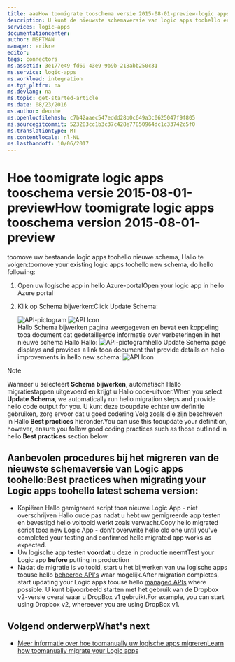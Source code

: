 ```yaml
---
title: aaaHow toomigrate tooschema versie 2015-08-01-preview-logic apps | Microsoft Docs
description: U kunt de nieuwste schemaversie van logic apps toohello eenvoudig migreren. Volg deze stappen.
services: logic-apps
documentationcenter: 
author: MSFTMAN
manager: erikre
editor: 
tags: connectors
ms.assetid: 3e177e49-fd69-43e9-9b9b-218abb250c31
ms.service: logic-apps
ms.workload: integration
ms.tgt_pltfrm: na
ms.devlang: na
ms.topic: get-started-article
ms.date: 08/23/2016
ms.author: deonhe
ms.openlocfilehash: c7b42aaec547eddd28b0c649a3c0625047f9f805
ms.sourcegitcommit: 523283cc1b3c37c428e77850964dc1c33742c5f0
ms.translationtype: MT
ms.contentlocale: nl-NL
ms.lasthandoff: 10/06/2017
---
```

# <a name="how-toomigrate-logic-apps-tooschema-version-2015-08-01-preview"></a><span data-ttu-id="98bdc-104">Hoe toomigrate logic apps tooschema versie 2015-08-01-preview</span><span class="sxs-lookup"><span data-stu-id="98bdc-104">How toomigrate logic apps tooschema version 2015-08-01-preview</span></span>
<span data-ttu-id="98bdc-105">toomove uw bestaande logic apps toohello nieuwe schema, Hallo te volgen:</span><span class="sxs-lookup"><span data-stu-id="98bdc-105">toomove your existing logic apps toohello new schema, do hello following:</span></span>  

1. <span data-ttu-id="98bdc-106">Open uw logische app in hello Azure-portal</span><span class="sxs-lookup"><span data-stu-id="98bdc-106">Open your logic app in hello Azure portal</span></span>  
2. <span data-ttu-id="98bdc-107">Klik op Schema bijwerken:</span><span class="sxs-lookup"><span data-stu-id="98bdc-107">Click Update Schema:</span></span>
   
   <span data-ttu-id="98bdc-108">![API-pictogram][step1] </span><span class="sxs-lookup"><span data-stu-id="98bdc-108">![API Icon][step1] </span></span>  
   <span data-ttu-id="98bdc-109">Hallo Schema bijwerken pagina weergegeven en bevat een koppeling tooa document dat gedetailleerde informatie over verbeteringen in het nieuwe schema Hallo Hallo: ![API-pictogram][step2]</span><span class="sxs-lookup"><span data-stu-id="98bdc-109">hello Update Schema page displays and provides a link tooa document that provide details on hello improvements in hello new schema: ![API Icon][step2]</span></span>

> [!NOTE]
> <span data-ttu-id="98bdc-110">Wanneer u selecteert **Schema bijwerken**, automatisch Hallo migratiestappen uitgevoerd en krijgt u Hallo code-uitvoer.</span><span class="sxs-lookup"><span data-stu-id="98bdc-110">When you select **Update Schema**, we automatically run hello migration steps and provide hello code output for you.</span></span> <span data-ttu-id="98bdc-111">U kunt deze tooupdate echter uw definitie gebruiken, zorg ervoor dat u goed codering Volg zoals die zijn beschreven in Hallo **Best practices** hieronder.</span><span class="sxs-lookup"><span data-stu-id="98bdc-111">You can use this tooupdate your definition, however, ensure you follow good coding practices such as those outlined in hello **Best practices** section below.</span></span>
> 
> 

## <a name="best-practices-when-migrating-your-logic-apps-toohello-latest-schema-version"></a><span data-ttu-id="98bdc-112">Aanbevolen procedures bij het migreren van de nieuwste schemaversie van Logic apps toohello:</span><span class="sxs-lookup"><span data-stu-id="98bdc-112">Best practices when migrating your Logic apps toohello latest schema version:</span></span>
* <span data-ttu-id="98bdc-113">Kopiëren Hallo gemigreerd script tooa nieuwe Logic App - niet overschrijven Hallo oude pas nadat u hebt uw gemigreerde app testen en bevestigd hello voltooid werkt zoals verwacht.</span><span class="sxs-lookup"><span data-stu-id="98bdc-113">Copy hello migrated script tooa new Logic App - don't overwrite hello old one until you've completed your testing and confirmed hello migrated app works as expected.</span></span>
* <span data-ttu-id="98bdc-114">Uw logische app testen **voordat** u deze in productie neemt</span><span class="sxs-lookup"><span data-stu-id="98bdc-114">Test your Logic app **before** putting in production</span></span>
* <span data-ttu-id="98bdc-115">Nadat de migratie is voltooid, start u het bijwerken van uw logische apps toouse hello [beheerde API's](apis-list.md) waar mogelijk.</span><span class="sxs-lookup"><span data-stu-id="98bdc-115">After migration completes, start updating your Logic apps toouse hello [managed APIs](apis-list.md) where possible.</span></span> <span data-ttu-id="98bdc-116">U kunt bijvoorbeeld starten met het gebruik van de Dropbox v2-versie overal waar u DropBox v1 gebruikt.</span><span class="sxs-lookup"><span data-stu-id="98bdc-116">For example, you can start using Dropbox v2, whereever you are using DropBox v1.</span></span>

## <a name="whats-next"></a><span data-ttu-id="98bdc-117">Volgend onderwerp</span><span class="sxs-lookup"><span data-stu-id="98bdc-117">What's next</span></span>
* [<span data-ttu-id="98bdc-118">Meer informatie over hoe toomanually uw logische apps migreren</span><span class="sxs-lookup"><span data-stu-id="98bdc-118">Learn how toomanually migrate your Logic apps</span></span>](../logic-apps/logic-apps-schema-2015-08-01.md)

<!--Icon references-->
[step1]: ./media/connectors-schema-migration/migrateschema1.png
[step2]: ./media/connectors-schema-migration/migrateschema2.png







